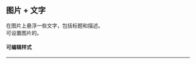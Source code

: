 ## 图片 + 文字
在图片上悬浮一些文字，包括标题和描述。  
可设置图片的<explain project="gls" :proplist="['跳转类型']"></explain>。

#### 可编辑样式
---
<explain project="gls" :proplist="['留白','边距','背景色','颜色','字号','字重','行高','对齐']"></explain>
